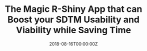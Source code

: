 ---
title: 'The Magic R-Shiny App that can Boost your SDTM Usability and Viability while Saving Time'
authors:
- Elma Zannatul Ferdousy, Katrina Paz
- Nasser Al Ali
date: '2018-08-16T00:00:00Z'

# Schedule page publish date (NOT proceeding's date).
publishDate: '20001-01-01T00:00:00Z'

# proceeding type.
# Legend: 0 = Uncategorized; 1 = Talk, 2 = Keynote, 3 = Workshop
# To add more update publications_types.toml and en.yaml
proceeding_types: ['1']

# proceeding name and optional abbreviated proceeding name.
proceeding: Presented at 2018 Conference
proceeding_short: Presented at 2018 Conference

abstract: 

tags:
- Roche / Genentech
featured: false

links:
url_slides: ''
url_video: ''

---